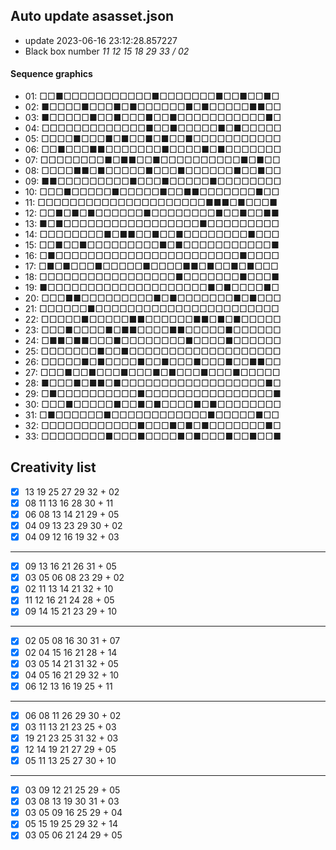## Auto update asasset.json

* update 2023-06-16 23:12:28.857227
* Black box number _11 12 15 18 29 33 / 02_
#### Sequence graphics

* 01: □□■□□□□□□□□□□□■□□□□□□□■□□■□□■□
* 02: ■□□□□■□□□■□■□□□□□□■□■□□□□□■■□□
* 03: ■□□□□□■□□■□□□■□□■□□□□□□□□□□□■□
* 04: □□□□□□□□□□□□□■□□■□□□□□■□■□□□□□
* 05: □□□□■□□□■□■□□■□■□□■□□□□□□□□□□□
* 06: □□■□□□■■□□□□□□□■□□□□■□■□□□□□□□
* 07: □□□□□□□□■□■■□□■□□□□□□□□□□■□■□□
* 08: □□□□■■□■□□□□□■□□□■□□□□□□■□□■□□
* 09: ■■□□□□□□□□□■□□□■□□□□□■□□□□□□□□
* 10: □□□■□□□□□■□□□□□■□□■■□□□□□□□■□□
* 11: □□□□□□□□□□□□□□□□□□□□□■■■□■□□□■
* 12: □□■□■□■□□□□□□■□□□□□□□□■□□■□□■■
* 13: ■□■□□□□□□□□□□□□□□□□□■□□□□□□□□□
* 14: □□□□□□□□■□■■□□■□□■□□□□□□□□■□□□
* 15: □□■□□■□□□□□□□□□■□■□□□□□□□□□□□■
* 16: □■□□□□□□□□□□□□□□□□□□□□□□□■□□□□
* 17: □■□■□□□■□□□□□■□□□□■■□■□□■□■□□□
* 18: □□□□□□□□□□□□□□□□□■□□□□□□□■□□□■
* 19: ■□□□□□□□□□□□□□□□□□□□□■□■□□□□■□
* 20: □□□■■□□□□□□□□□■□■□□□□□□□■□■□□□
* 21: □□□□□□■□□□□□□□□□□□□□□□□□□□□□□□
* 22: □□□□□■□□□□□■■□□□□□□■■□■□■□□□□□
* 23: □□□■□□□□■□■■□□□□■■□□□□□■□□□□□□
* 24: □■■□■■□□□■□□□□□□□□■□□□□■□□□□□□
* 25: □□□□□□□■□□■□□□□□□□□□□□□□□□□□□□
* 26: □□□□□■□■□□□□■□□■□□□■□□□■□□■■□□
* 27: □□□■□□■□□□■□□□■□■□□□■□□□■□□□□□
* 28: ■□□□■□■■□■□□□□□□□□□□□□□□□□□□■□
* 29: □■□□□□□□□□□□■□□□□□□□□□□□□□□□□■
* 30: □□□■□□□□□■□□■□■□□□□■□■□□□□□□□□
* 31: □■□□□□□□■□□□□□□□□□□□□■□□□□□■□□
* 32: □□□□□□□□□□□□■□□□■□■□■□□□□□□□■□
* 33: □□□□□□□□■□□□■□□□□■□■□□□■□□■□□■
## Creativity list

- [x] 13 19 25 27 29 32 + 02
- [x] 08 11 13 16 28 30 + 11
- [x] 06 08 13 14 21 29 + 05
- [x] 04 09 13 23 29 30 + 02
- [x] 04 09 12 16 19 32 + 03
***
- [x] 09 13 16 21 26 31 + 05
- [x] 03 05 06 08 23 29 + 02
- [x] 02 11 13 14 21 32 + 10
- [x] 11 12 16 21 24 28 + 05
- [x] 09 14 15 21 23 29 + 10
***
- [x] 02 05 08 16 30 31 + 07
- [x] 02 04 15 16 21 28 + 14
- [x] 03 05 14 21 31 32 + 05
- [x] 04 05 16 21 29 32 + 10
- [x] 06 12 13 16 19 25 + 11
***
- [x] 06 08 11 26 29 30 + 02
- [x] 03 11 13 21 23 25 + 03
- [x] 19 21 23 25 31 32 + 03
- [x] 12 14 19 21 27 29 + 05
- [x] 05 11 13 25 27 30 + 10
***
- [x] 03 09 12 21 25 29 + 05
- [x] 03 08 13 19 30 31 + 03
- [x] 03 05 09 16 25 29 + 04
- [x] 05 15 19 25 29 32 + 14
- [x] 03 05 06 21 24 29 + 05

